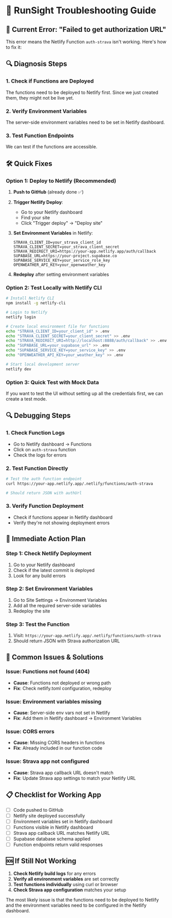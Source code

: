 # 🔧 RunSight Troubleshooting Guide

## 🚨 **Current Error: "Failed to get authorization URL"**

This error means the Netlify Function `auth-strava` isn't working. Here's how to fix it:

## 🔍 **Diagnosis Steps**

### 1. **Check if Functions are Deployed**
The functions need to be deployed to Netlify first. Since we just created them, they might not be live yet.

### 2. **Verify Environment Variables**
The server-side environment variables need to be set in Netlify dashboard.

### 3. **Test Function Endpoints**
We can test if the functions are accessible.

## 🛠️ **Quick Fixes**

### **Option 1: Deploy to Netlify (Recommended)**

1. **Push to GitHub** (already done ✅)
2. **Trigger Netlify Deploy**:
   - Go to your Netlify dashboard
   - Find your site
   - Click "Trigger deploy" → "Deploy site"

3. **Set Environment Variables** in Netlify:
   ```
   STRAVA_CLIENT_ID=your_strava_client_id
   STRAVA_CLIENT_SECRET=your_strava_client_secret
   STRAVA_REDIRECT_URI=https://your-app.netlify.app/auth/callback
   SUPABASE_URL=https://your-project.supabase.co
   SUPABASE_SERVICE_KEY=your_service_role_key
   OPENWEATHER_API_KEY=your_openweather_key
   ```

4. **Redeploy** after setting environment variables

### **Option 2: Test Locally with Netlify CLI**

```bash
# Install Netlify CLI
npm install -g netlify-cli

# Login to Netlify
netlify login

# Create local environment file for functions
echo "STRAVA_CLIENT_ID=your_client_id" > .env
echo "STRAVA_CLIENT_SECRET=your_client_secret" >> .env
echo "STRAVA_REDIRECT_URI=http://localhost:8888/auth/callback" >> .env
echo "SUPABASE_URL=your_supabase_url" >> .env
echo "SUPABASE_SERVICE_KEY=your_service_key" >> .env
echo "OPENWEATHER_API_KEY=your_weather_key" >> .env

# Start local development server
netlify dev
```

### **Option 3: Quick Test with Mock Data**

If you want to test the UI without setting up all the credentials first, we can create a test mode.

## 🔍 **Debugging Steps**

### 1. **Check Function Logs**
- Go to Netlify dashboard → Functions
- Click on `auth-strava` function
- Check the logs for errors

### 2. **Test Function Directly**
```bash
# Test the auth function endpoint
curl https://your-app.netlify.app/.netlify/functions/auth-strava

# Should return JSON with authUrl
```

### 3. **Verify Function Deployment**
- Check if functions appear in Netlify dashboard
- Verify they're not showing deployment errors

## 🚀 **Immediate Action Plan**

### **Step 1: Check Netlify Deployment**
1. Go to your Netlify dashboard
2. Check if the latest commit is deployed
3. Look for any build errors

### **Step 2: Set Environment Variables**
1. Go to Site Settings → Environment Variables
2. Add all the required server-side variables
3. Redeploy the site

### **Step 3: Test the Function**
1. Visit: `https://your-app.netlify.app/.netlify/functions/auth-strava`
2. Should return JSON with Strava authorization URL

## 🔧 **Common Issues & Solutions**

### **Issue: Functions not found (404)**
- **Cause**: Functions not deployed or wrong path
- **Fix**: Check netlify.toml configuration, redeploy

### **Issue: Environment variables missing**
- **Cause**: Server-side env vars not set in Netlify
- **Fix**: Add them in Netlify dashboard → Environment Variables

### **Issue: CORS errors**
- **Cause**: Missing CORS headers in functions
- **Fix**: Already included in our function code

### **Issue: Strava app not configured**
- **Cause**: Strava app callback URL doesn't match
- **Fix**: Update Strava app settings to match your Netlify URL

## 📋 **Checklist for Working App**

- [ ] Code pushed to GitHub
- [ ] Netlify site deployed successfully
- [ ] Environment variables set in Netlify dashboard
- [ ] Functions visible in Netlify dashboard
- [ ] Strava app callback URL matches Netlify URL
- [ ] Supabase database schema applied
- [ ] Function endpoints return valid responses

## 🆘 **If Still Not Working**

1. **Check Netlify build logs** for any errors
2. **Verify all environment variables** are set correctly
3. **Test functions individually** using curl or browser
4. **Check Strava app configuration** matches your setup

The most likely issue is that the functions need to be deployed to Netlify and the environment variables need to be configured in the Netlify dashboard.